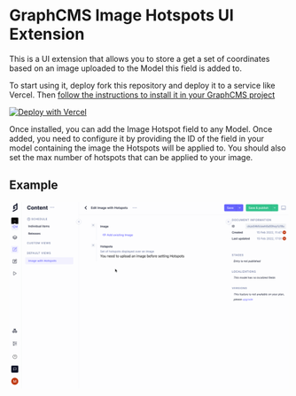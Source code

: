# GraphCMS Image Hotspots UI Extension

This is a UI extension that allows you to store a get a set of coordinates based on an image uploaded to the Model this field is added to.

To start using it, deploy fork this repository and deploy it to a service like Vercel. Then [follow the instructions to install it in your GraphCMS project](https://graphcms.com/docs/ui-extensions/getting-started/installing-ui-extensions.)

[![Deploy with Vercel](https://vercel.com/button)](https://vercel.com/new/clone?repository-url=https%3A%2F%2Fgithub.com%2FAKQA-Amsterdam%2Fgraphcms-image-hotspot-uix)

Once installed, you can add the Image Hotspot field to any Model. Once added, you need to configure it by providing the ID of the field in your model containing the image the Hotspots will be applied to. You should also set the max number of hotspots that can be applied to your image.

## Example

![Example](/images/hotspots.gif)
